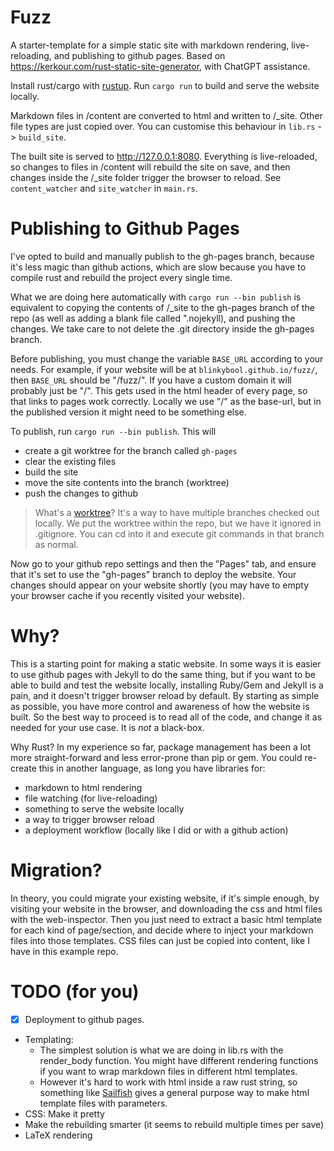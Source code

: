 # Fuzz

A starter-template for a simple static site with markdown rendering, live-reloading, and publishing to github pages.
Based on https://kerkour.com/rust-static-site-generator, with ChatGPT assistance.

Install rust/cargo with [rustup](https://www.rust-lang.org/learn/get-started).
Run `cargo run` to build and serve the website locally.

Markdown files in /content are converted to html and written to /_site.
Other file types are just copied over. You can customise this behaviour in `lib.rs` -> `build_site`.

The built site is served to http://127.0.0.1:8080.
Everything is live-reloaded, so changes to files in /content will rebuild the site on save, and then changes inside the /_site folder trigger the browser to reload. See `content_watcher` and `site_watcher` in `main.rs`.

# Publishing to Github Pages

I've opted to build and manually publish to the gh-pages branch, because it's less magic than github actions, which are slow because you have to compile rust and rebuild the project every single time.

What we are doing here automatically with `cargo run --bin publish` is equivalent to copying the contents of /_site to the gh-pages branch of the repo (as well as adding a blank file called ".nojekyll), and pushing the changes. We take care to not delete the .git directory inside the gh-pages branch.

Before publishing, you must change the variable `BASE_URL` according to your needs.
For example, if your website will be at `blinkybool.github.io/fuzz/`, then `BASE_URL` should be "/fuzz/".
If you have a custom domain it will probably just be "/". This gets used in the html header of every page, so that links to pages work correctly.
Locally we use "/" as the base-url, but in the published version it might need to be something else.

To publish, run `cargo run --bin publish`. This will
- create a git worktree for the branch called `gh-pages`
- clear the existing files
- build the site
- move the site contents into the branch (worktree)
- push the changes to github

> What's a [worktree](https://git-scm.com/docs/git-worktree)? It's a way to have multiple branches checked out locally. We put the worktree within the repo, but we have it ignored in .gitignore. You can cd into it and execute git commands in that branch as normal.

Now go to your github repo settings and then the "Pages" tab, and ensure that it's set to use
the "gh-pages" branch to deploy the website. Your changes should appear on your website shortly
(you may have to empty your browser cache if you recently visited your website).

# Why?
This is a starting point for making a static website.
In some ways it is easier to use github pages with Jekyll to do the same thing, but if you want to be able to build and test the website locally, installing Ruby/Gem and Jekyll is a pain, and it doesn't trigger browser reload by default.
By starting as simple as possible, you have more control and awareness of how the website is built.
So the best way to proceed is to read all of the code, and change it as needed for your use case.
It is *not* a black-box.

Why Rust? In my experience so far, package management has been a lot more straight-forward and less error-prone than pip or gem.
You could re-create this in another language, as long you have libraries for:
- markdown to html rendering
- file watching (for live-reloading)
- something to serve the website locally
- a way to trigger browser reload
- a deployment workflow (locally like I did or with a github action)

# Migration?
In theory, you could migrate your existing website, if it's simple enough, by visiting your website in the browser, and downloading the css and html files with the web-inspector. Then you just need to extract a basic html template for each kind of page/section, and decide where to inject your markdown files into those templates. CSS files can just be copied into content, like I have in this example repo.

# TODO (for you)
- [x] Deployment to github pages.
- Templating:
	- The simplest solution is what we are doing in lib.rs with the render_body function. You might have different rendering functions if you want to wrap markdown files in different html templates.
	- However it's hard to work with html inside a raw rust string, so something like [Sailfish](https://github.com/rust-sailfish/sailfish) gives a general purpose way to make html template files with parameters.
- CSS: Make it pretty
- Make the rebuilding smarter (it seems to rebuild multiple times per save)
- LaTeX rendering